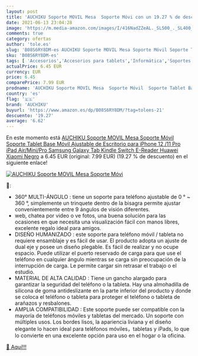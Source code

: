 ```yaml
---
layout: post
title: 'AUCHIKU Soporte MOVIL Mesa  Soporte Móvi con un 19.27 % de descuento'
date: 2021-06-13 23:04:28
image: 'https://m.media-amazon.com/images/I/416NadZZeAL._SL500_._SL400_.jpg'
comments: true
category: ofertas
author: 'tole.es'
slug: 'B08S6RY8DM-es AUCHIKU Soporte MOVIL Mesa Soporte Móvil Soporte Tablet...'
sku: 'B08S6RY8DM-es'
tags: [ 'Accesorios','Accesorios para tablets','Informática','Soportes para tablets','auchiku','ipad','iphone', ]
actualPrice: 6.45 EUR
currency: EUR
price: 6.45
comparePrice: 7.99 EUR
prodname: 'AUCHIKU Soporte MOVIL Mesa  Soporte Móvil  Soporte Tablet Base Móvil Ajustable de Escritorio para iPhone 12 /11 Pro iPad Air/Mini/Pro  Samsung Galaxy Tab Kindle Switch E-Reader Huawei Xiaomi Negro'
country: 'es'
flag: '🇪🇸'
brand: 'AUCHIKU'
buyurl: 'https://www.amazon.es/dp/B08S6RY8DM/?tag=tolees-21'
descuento: '19.27'
average: '6.62'
---
```


En este momento está [AUCHIKU Soporte MOVIL Mesa  Soporte Móvil  Soporte Tablet Base Móvil Ajustable de Escritorio para iPhone 12 /11 Pro iPad Air/Mini/Pro  Samsung Galaxy Tab Kindle Switch E-Reader Huawei Xiaomi Negro](https://www.amazon.es/dp/B08S6RY8DM/?tag=tolees-21) a 6.45 EUR (original: 7.99 EUR) (19.27 %  de descuento) en el siguiente enlace!

[![AUCHIKU Soporte MOVIL Mesa  Soporte Móvi](https://m.media-amazon.com/images/I/416NadZZeAL._SL500_._SL400_.jpg)](https://www.amazon.es/dp/B08S6RY8DM/?tag=tolees-21)

🔎:

- 360° MULTI-ÁNGULO : tiene un soporte para teléfono ajustable de 0 ° ~ 360 °, simplemente un trinquete dentro de la bisagra permite ajustar convenientemente entre 9 ángulos de visión diferentes.
- web, chatea por video o ve fotos, una buena solución para las ocasiones en que necesita una visualización fácil con manos libres, excelente regalo ideal para amigos.
- DISEÑO HUMANIZADO : este soporte para teléfono móvil / tableta no requiere ensamblaje y es fácil de usar. El producto adopta un ajuste de dual eje y posee un diseño plegable. Es fácil de realizar y no ocupe espacio. Puede utilizar el puerto reservado de carga para que use el teléfono en cualquier ángulo mientras se carga sin preocupación de la interrupción de carga. Le permite cargar sin retrasar el trabajo o el estudio.
- MATERIAL DE ALTA CALIDAD : Tiene un gancho alargado para garantizar la seguridad del teléfono o la tableta. Hay una almohadilla de silicona de goma antideslizante en la parte inferior del producto y donde se coloca el teléfono o tableta para proteger el teléfono o tableta de arañazos y resbalones.
- AMPLIA COMPATIBILIDAD : Este soporte puede ser compatible con la mayoría de teléfonos móviles y tabletas del mercado. Un soporte con múltiples usos. Los bordes lisos, la apariencia liviana y el diseño elegante lo hacen ideal para teléfonos móviles，tabletas y iPads, lo que lo convierte en una excelente opción para uso en el hogar o la oficina.

[🛒 Aquí!!!](https://www.amazon.es/dp/B08S6RY8DM/?tag=tolees-21)
